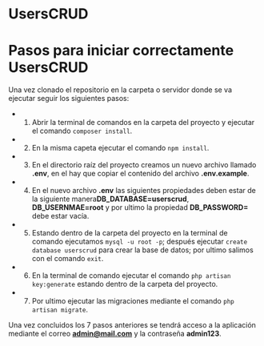 # UsersCRUD

# Pasos para iniciar correctamente UsersCRUD

Una vez clonado el repositorio en la carpeta o servidor donde se va ejecutar seguir los siguientes pasos:

- 1. Abrir la terminal de comandos en la carpeta del proyecto y ejecutar el comando `composer install`.
-  2. En la misma capeta ejecutar el comando `npm install`.
- 3.  En el directorio raíz del proyecto creamos un nuevo archivo llamado **.env**, en el hay que copiar el contenido del archivo **.env.example**.
- 4. En el nuevo archivo **.env** las siguientes propiedades deben estar de la siguiente manera**DB_DATABASE=userscrud**, **DB_USERNMAE=root** y por ultimo la propiedad **DB_PASSWORD=** debe estar vacía. 
- 5. Estando dentro de la carpeta del proyecto en la terminal de comando ejecutamos `mysql -u root -p`; después ejecutar `create database userscrud` para crear la base de datos; por ultimo salimos con el comando `exit`.
- 6. En la terminal de comando ejecutar el comando `php artisan key:generate` estando dentro de la carpeta del proyecto.
- 7. Por ultimo ejecutar las migraciones mediante el comando `php artisan migrate`.

Una vez concluidos los 7 pasos anteriores se tendrá acceso a la aplicación mediante el correo **admin@mail.com** y la contraseña **admin123**.
